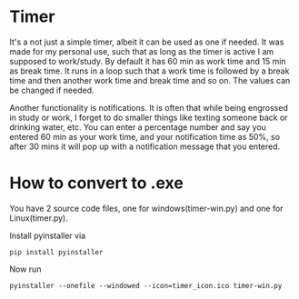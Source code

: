 # Timer

It's a not just a simple timer, albeit it can be used as one if needed. It was made for my personal use, such that as long as the timer is active I am supposed to work/study. By default it has 60 min as work time and 15 min as break time. It runs in a loop such that a work time is followed by a break time and then another work time and break time and so on. The values can be changed if needed. 


Another functionality is notifications. It is often that while being engrossed in study or work, I forget to do smaller things like texting someone back or drinking water, etc. You can enter a percentage number and say you entered 60 min as your work time, and your notification time as 50%, so after 30 mins it will pop up with a notification message that you entered. 


# How to convert to .exe

You have 2 source code files, one for windows(timer-win.py) and one for Linux(timer.py). 

Install pyinstaller via

```
pip install pyinstaller
```

Now run 
```
pyinstaller --onefile --windowed --icon=timer_icon.ico timer-win.py
```
